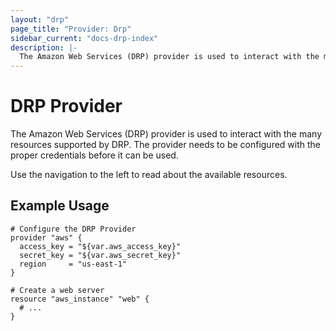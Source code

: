 ```yaml
---
layout: "drp"
page_title: "Provider: Drp"
sidebar_current: "docs-drp-index"
description: |-
  The Amazon Web Services (DRP) provider is used to interact with the many resources supported by DRP. The provider needs to be configured with the proper credentials before it can be used.
---
```


# DRP Provider

The Amazon Web Services (DRP) provider is used to interact with the
many resources supported by DRP. The provider needs to be configured
with the proper credentials before it can be used.

Use the navigation to the left to read about the available resources.

## Example Usage

```hcl
# Configure the DRP Provider
provider "aws" {
  access_key = "${var.aws_access_key}"
  secret_key = "${var.aws_secret_key}"
  region     = "us-east-1"
}

# Create a web server
resource "aws_instance" "web" {
  # ...
}
```

